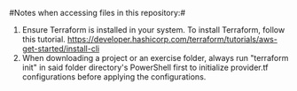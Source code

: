 #Notes when accessing files in this repository:#
1. Ensure Terraform is installed in your system. To install Terraform, follow this tutorial.
   https://developer.hashicorp.com/terraform/tutorials/aws-get-started/install-cli
2. When downloading a project or an exercise folder, always run "terraform init" in said folder directory's PowerShell first to initialize provider.tf configurations before applying the configurations.